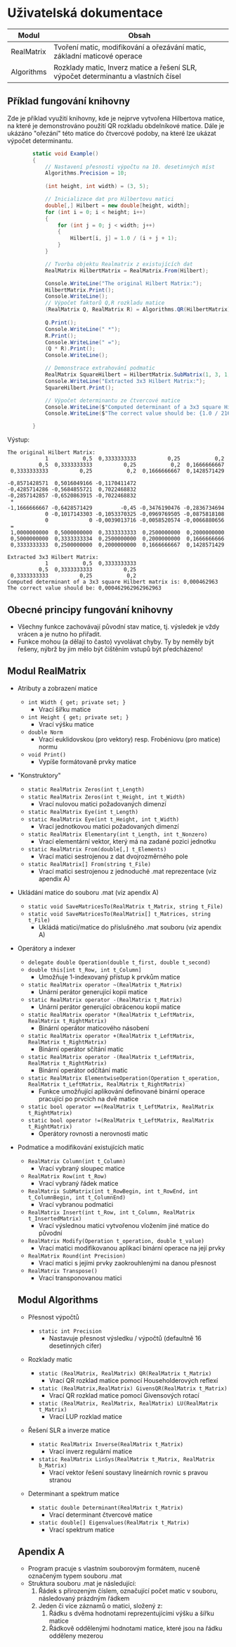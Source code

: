 # Uživatelská dokumentace

| Modul | Obsah |
| ----------- | ----------- |
| RealMatrix | Tvoření matic, modifikování a ořezávání matic, základní maticové operace|
| Algorithms | Rozklady matic, Inverz matice a řešení SLR, výpočet determinantu a vlastních čísel |  

## Příklad fungování knihovny

Zde je příklad využití knihovny, kde je nejprve vytvořena Hilbertova matice, na které je demonstrováno použití QR rozkladu obdelníkové matice.
Dále je ukázáno "ořezání" této matice do čtvercové podoby, na které lze ukázat výpočet determinantu.

```csharp
        static void Example()
        {
            // Nastavení přesnosti výpočtu na 10. desetinných míst
            Algorithms.Precision = 10;
        
            (int height, int width) = (3, 5);

            // Inicializace dat pro Hilbertovu matici
            double[,] Hilbert = new double[height, width];
            for (int i = 0; i < height; i++)
            {
                for (int j = 0; j < width; j++)
                {
                    Hilbert[i, j] = 1.0 / (i + j + 1);
                }
            }

            // Tvorba objektu Realmatrix z existujících dat
            RealMatrix HilbertMatrix = RealMatrix.From(Hilbert);

            Console.WriteLine("The original Hilbert Matrix:");
            HilbertMatrix.Print();
            Console.WriteLine();
            // Výpočet faktorů Q,R rozkladu matice
            (RealMatrix Q, RealMatrix R) = Algorithms.QR(HilbertMatrix);
            
            Q.Print();
            Console.WriteLine(" *");
            R.Print();
            Console.WriteLine(" =");
            (Q * R).Print();
            Console.WriteLine();

            // Demonstrace extrahování podmatic
            RealMatrix SquareHilbert = HilbertMatrix.SubMatrix(1, 3, 1, 3);
            Console.WriteLine("Extracted 3x3 Hilbert Matrix:");
            SquareHilbert.Print();

            // Výpočet determinantu ze čtvercové matice
            Console.WriteLine($"Computed determinant of a 3x3 square Hilbert matrix is: {Algorithms.Determinant(SquareHilbert)}");
            Console.WriteLine($"The correct value should be: {1.0 / 2160}");

        }
```
Výstup:
```
The original Hilbert Matrix:
            1           0,5  0,3333333333          0,25           0,2
          0,5  0,3333333333          0,25           0,2  0,1666666667
 0,3333333333          0,25           0,2  0,1666666667  0,1428571429

-0,8571428571  0,5016049166 -0,1170411472
-0,4285714286 -0,5684855721  0,7022468832
-0,2857142857 -0,6520863915 -0,7022468832
 *
-1,1666666667 -0,6428571429         -0,45 -0,3476190476 -0,2836734694
            0 -0,1017143303 -0,1053370325 -0,0969769505 -0,0875818108
            0             0 -0,0039013716 -0,0058520574 -0,0066880656
 =
 1,0000000000  0,5000000000  0,3333333333  0,2500000000  0,2000000000
 0,5000000000  0,3333333334  0,2500000000  0,2000000000  0,1666666666
 0,3333333333  0,2500000000  0,2000000000  0,1666666667  0,1428571429

Extracted 3x3 Hilbert Matrix:
            1           0,5  0,3333333333
          0,5  0,3333333333          0,25
 0,3333333333          0,25           0,2
Computed determinant of a 3x3 square Hilbert matrix is: 0,000462963
The correct value should be: 0,000462962962962963
```



## Obecné principy fungování knihovny
- Všechny funkce zachovávají původní stav matice, tj. výsledek je vždy vrácen a je nutno ho přiřadit.
- Funkce mohou (a dělají to často) vyvolávat chyby. Ty by neměly být řešeny, nýbrž by jim mělo být čištěním vstupů být předcházeno!

## Modul RealMatrix
- Atributy a zobrazení matice
  - `int Width { get; private set; }`
      - Vrací šířku matice
  - `int Height { get; private set; }`
      - Vrací výšku matice
  - `double Norm`
      - Vrací euklidovskou (pro vektory) resp. Frobéniovu (pro matice) normu
  - `void Print()`
      - Vypíše formátovaně prvky matice

- "Konstruktory"
  - `static RealMatrix Zeros(int t_Length)`
  - `static RealMatrix Zeros(int t_Height, int t_Width)`
      - Vrací nulovou matici požadovaných dimenzí
  - `static RealMatrix Eye(int t_Length)`
  - `static RealMatrix Eye(int t_Height, int t_Width)`
      - Vrací jednotkovou matici požadovaných dimenzí
  - `static RealMatrix Elementary(int t_Length, int t_Nonzero)`
      - Vrací elementární vektor, který má na zadané pozici jednotku
  - `static RealMatrix From(double[,] t_Elements)`
      - Vrací matici sestrojenou z dat dvojrozměrného pole
  - `static RealMatrix[] From(string t_File)`
      - Vrací matici sestrojenou z jednoduché .mat reprezentace (viz apendix A)

- Ukládání matice do souboru .mat (viz apendix A)
  - `static void SaveMatricesTo(RealMatrix t_Matrix, string t_File)`
  - `static void SaveMatricesTo(RealMatrix[] t_Matrices, string t_File)`
      - Ukládá matici/matice do příslušného .mat souboru (viz apendix A)

- Operátory a indexer
  - `delegate double Operation(double t_first, double t_second)`
  - `double this[int t_Row, int t_Column]`
      - Umožňuje 1-indexovaný přístup k prvkům matice
  - `static RealMatrix operator ~(RealMatrix t_Matrix)`
      - Unární perátor generující kopii matice
  - `static RealMatrix operator -(RealMatrix t_Matrix)`
      - Unární perátor generující obrácenou kopii matice
  - `static RealMatrix operator *(RealMatrix t_LeftMatrix, RealMatrix t_RightMatrix)`
      - Binární operátor maticového násobení
  - `static RealMatrix operator +(RealMatrix t_LeftMatrix, RealMatrix t_RightMatrix)`
      - Binární operátor sčítání matic
  - `static RealMatrix operator -(RealMatrix t_LeftMatrix, RealMatrix t_RightMatrix)`
      - Binární operátor odčítání matic
  - `static RealMatrix ElementwiseOperation(Operation t_operation, RealMatrix t_LeftMatrix, RealMatrix t_RightMatrix)`
      - Funkce umožňující aplikování definované binární operace pracující po prvcích na dvě matice
  - `static bool operator ==(RealMatrix t_LeftMatrix, RealMatrix t_RightMatrix)`
  - `static bool operator !=(RealMatrix t_LeftMatrix, RealMatrix t_RightMatrix)`
      - Operátory rovnosti a nerovnosti matic

- Podmatice a modifikování existujících matic
  - `RealMatrix Column(int t_Column)`
      - Vrací vybraný sloupec matice
  - `RealMatrix Row(int t_Row)`
      - Vrací vybraný řádek matice
  - `RealMatrix SubMatrix(int t_RowBegin, int t_RowEnd, int t_ColumnBegin, int t_ColumnEnd)`
      - Vrací vybranou podmatici
  - `RealMatrix Insert(int t_Row, int t_Column, RealMatrix t_InsertedMatrix)`
      - Vrací výslednou matici vytvořenou vložením jiné matice do původní
  - `RealMatrix Modify(Operation t_operation, double t_value)`
      - Vrací matici modifikovanou aplikací binární operace na její prvky
  - `RealMatrix Round(int Precision)`
      - Vrací matici s jejími prvky zaokrouhlenými na danou přesnost
  - `RealMatrix Transpose()`
      - Vrací transponovanou matici
   
  ## Modul Algorithms
  - Přesnost výpočtů
    - `static int Precision`
      - Nastavuje přesnost výsledku / výpočtů (defaultně 16 desetinných cifer)

  - Rozklady matic
    - `static (RealMatrix, RealMatrix) QR(RealMatrix t_Matrix)`
      - Vrací QR rozklad matice pomocí Householderových reflexí
    - `static (RealMatrix,RealMatrix) GivensQR(RealMatrix t_Matrix)`
      - Vrací QR rozklad matice pomocí Givensových rotací
    - `static (RealMatrix, RealMatrix, RealMatrix) LU(RealMatrix t_Matrix)`
      - Vrací LUP rozklad matice

  - Řešení SLR a inverze matice
    - `static RealMatrix Inverse(RealMatrix t_Matrix)`
        - Vrací inverz regulární matice
    - `static RealMatrix LinSys(RealMatrix t_Matrix, RealMatrix b_Matrix)`
        - Vrací vektor řešení soustavy lineárních rovnic s pravou stranou

  - Determinant a spektrum matice
    - `static double Determinant(RealMatrix t_Matrix)`
        - Vrací determinant čtvercové matice
    - `static double[] Eigenvalues(RealMatrix t_Matrix)`
        - Vrací spektrum matice

  ## Apendix A
    - Program pracuje s vlastním souborovým formátem, nuceně označeným typem souboru .mat
    - Struktura souboru .mat je následující:
        1. Řádek s přirozeným číslem, označující počet matic v souboru, následovaný prázdným řádkem
        2. Jeden či více záznamů o matici, složený z:
           1. Řádku s dvěma hodnotami reprezentujícími výšku a šířku matice
           2. Řádkově oddělenými hodnotami matice, které jsou na řádku odděleny mezerou
    



